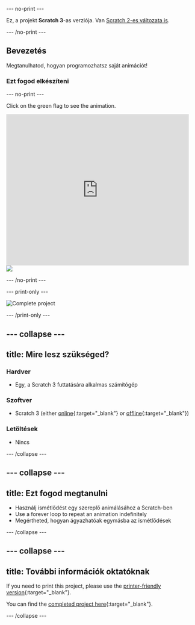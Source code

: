 \--- no-print \---

Ez, a projekt **Scratch 3**-as verziója. Van [Scratch 2-es változata is](https://projects.raspberrypi.org/en/projects/lost-in-space-scratch2).

\--- /no-print \---

## Bevezetés

Megtanulhatod, hogyan programozhatsz saját animációt!

### Ezt fogod elkészíteni

\--- no-print \---

Click on the green flag to see the animation.

<div class="scratch-preview">
  <iframe allowtransparency="true" width="485" height="402" src="https://scratch.mit.edu/projects/embed/276873231/?autostart=false" frameborder="0" scrolling="no"></iframe>
  <img src="images/space-final.png">
</div>

\--- /no-print \---

\--- print-only \---

![Complete project](images/showcase_static.png)

\--- /print-only \---

## \--- collapse \---

## title: Mire lesz szükséged?

### Hardver

- Egy, a Scratch 3 futtatására alkalmas számítógép

### Szoftver

- Scratch 3 (either [online](https://rpf.io/scratchon){:target="_blank"} or [offline](https://rpf.io/scratchoff){:target="_blank"})

### Letöltések

- Nincs

\--- /collapse \---

## \--- collapse \---

## title: Ezt fogod megtanulni

- Használj ismétlődést egy szereplő animálásához a Scratch-ben
- Use a forever loop to repeat an animation indefinitely
- Megértheted, hogyan ágyazhatóak egymásba az ismétlődések

\--- /collapse \---

## \--- collapse \---

## title: További információk oktatóknak

If you need to print this project, please use the [printer-friendly version](https://projects.raspberrypi.org/en/projects/lost-in-space/print){:target="_blank"}.

You can find the [completed project here](https://rpf.io/p/en/lost-in-space-get){:target="_blank"}.

\--- /collapse \---